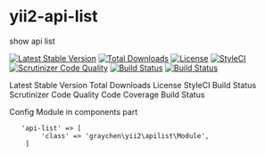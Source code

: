 # yii2-api-list
show api list

[![Latest Stable Version](https://poser.pugx.org/graychen/yii2-api-list/version)](https://packagist.org/packages/graychen/yii2-api-list)
[![Total Downloads](https://poser.pugx.org/graychen/yii2-api-list/downloads)](https://packagist.org/packages/graychen/yii2-api-list)
[![License](https://poser.pugx.org/graychen/yii2-api-list/license)](https://packagist.org/packages/yii2-api-list)
[![StyleCI](https://styleci.io/repos/105169948/shield?branch=test)](https://styleci.io/repos/105169948)
[![Scrutinizer Code Quality](https://scrutinizer-ci.com/g/Graychen/yii2-api-list/badges/quality-score.png?b=master)](https://scrutinizer-ci.com/g/Graychen/yii2-api-list/?branch=master)
[![Build Status](https://scrutinizer-ci.com/g/Graychen/yii2-api-list/badges/build.png?b=master)](https://scrutinizer-ci.com/g/Graychen/yii2-api-list/build-status/master)
[![Build Status](https://travis-ci.org/Graychen/yii2-api-list.svg?branch=master)](https://travis-ci.org/Graychen/yii2-api-list)

Latest Stable Version Total Downloads License StyleCI Build Status Scrutinizer Code Quality Code Coverage Build Status

Config Module in components part
```
   'api-list' => [
        'class' => 'graychen\yii2\apilist\Module',
    ]
```